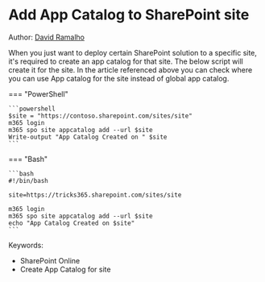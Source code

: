 # Add App Catalog to SharePoint site

Author: [David Ramalho](https://sharepoint-tricks.com/tenant-app-catalog-vs-site-collection-app-catalog/)

When you just want to deploy certain SharePoint solution to a specific site, it's required to create an app catalog for that site. The below script will create it for the site. In the article referenced above you can check where you can use App catalog for the site instead of global app catalog.

=== "PowerShell"

    ```powershell
    $site = "https://contoso.sharepoint.com/sites/site"
    m365 login
    m365 spo site appcatalog add --url $site
    Write-output "App Catalog Created on " $site
    ```

=== "Bash"

    ```bash
    #!/bin/bash

    site=https://tricks365.sharepoint.com/sites/site

    m365 login
    m365 spo site appcatalog add --url $site
    echo "App Catalog Created on $site"
    ```

Keywords:

- SharePoint Online
- Create App Catalog for site